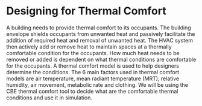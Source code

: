 # Designing for Thermal Comfort
A building needs to provide thermal comfort to its occupants. The building envelope shields occupants from unwanted heat and passively facilitate the addition of required heat and removal of unwanted heat. The HVAC system then actively add or remove heat to maintain spaces at a thermally comfortable condition for the occupants. How much heat needs to be removed or added is dependent on what thermal conditions are comfortable for the occupants. A thermal comfort model is used to help designers determine the conditions. The 6 main factors used in thermal comfort models are air temperature, mean radiant temperature (MRT), relative humidity, air movement, metabolic rate and clothing. We will be using the CBE thermal comfort tool to decide what are the comfortable thermal conditions and use it in simulation.


